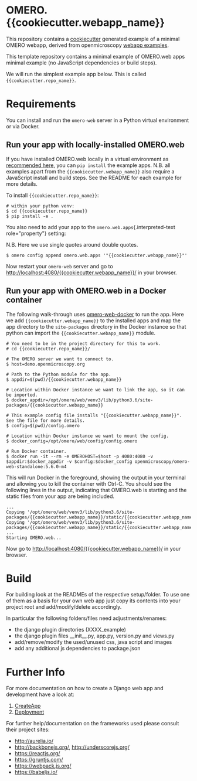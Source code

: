 OMERO.{{cookiecutter.webapp_name}}
=======================

This repository contains a
[cookiecutter](https://cookiecutter.readthedocs.io/) generated example
of a minimal OMERO webapp, derived from openmicroscopy [webapp examples](https://github.com/ome/omero-web-apps-examples).

This template repository contains a minimal example of OMERO.web apps minimal example (no JavaScript dependencies or build steps).


We will run the simplest example app below. This is called
`{{cookiecutter.repo_name}}`.


Requirements
============

You can install and run the `omero-web` server in a Python virtual
environment or via Docker.


Run your app with locally-installed OMERO.web
---------------------------------------------

If you have installed OMERO.web locally in a virtual environment as
[recommended
here](https://docs.openmicroscopy.org/latest/omero/developers/Web/Deployment.html),
you can `pip install` the example apps. N.B. all examples apart from the
`{{cookiecutter.webapp_name}}` also require a JavaScript install and build steps. See
the README for each example for more details.

To install `{{cookiecutter.repo_name}}`:

    # within your python venv:
    $ cd {{cookiecutter.repo_name}}
    $ pip install -e .

You also need to add your app to the `omero.web.apps`{.interpreted-text
role="property"} setting:

N.B. Here we use single quotes around double quotes.

    $ omero config append omero.web.apps '"{{cookiecutter.webapp_name}}"'

Now restart your `omero-web` server and go to
<http://localhost:4080/{{cookiecutter.webapp_name}}/> in your browser.

Run your app with OMERO.web in a Docker container
-------------------------------------------------

The following walk-through uses
[omero-web-docker](https://github.com/ome/omero-web-docker/) to run the
app. Here we add `{{cookiecutter.webapp_name}}` to the installed apps and map the app
directory to the `site-packages` directory in the Docker instance so
that python can import the `{{cookiecutter.webapp_name}}` module.

    # You need to be in the project directory for this to work.
    # cd {{cookiecutter.repo_name}}/

    # The OMERO server we want to connect to.
    $ host=demo.openmicroscopy.org

    # Path to the Python module for the app.
    $ appdir=$(pwd)/{{cookiecutter.webapp_name}}

    # Location within Docker instance we want to link the app, so it can be imported.
    $ docker_appdir=/opt/omero/web/venv3/lib/python3.6/site-packages/{{cookiecutter.webapp_name}}

    # This example config file installs "{{cookiecutter.webapp_name}}". See the file for more details.
    $ config=$(pwd)/config.omero

    # Location within Docker instance we want to mount the config.
    $ docker_config=/opt/omero/web/config/config.omero

    # Run Docker container.
    $ docker run -it --rm -e OMEROHOST=$host -p 4080:4080 -v $appdir:$docker_appdir -v $config:$docker_config openmicroscopy/omero-web-standalone:5.6.0-m4

This will run Docker in the foreground, showing the output in your
terminal and allowing you to kill the container with Ctrl-C. You should
see the following lines in the output, indicating that OMERO.web is
starting and the static files from your app are being included.

    ...
    Copying '/opt/omero/web/venv3/lib/python3.6/site-packages/{{cookiecutter.webapp_name}}/static/{{cookiecutter.webapp_name}}/app.css'
    Copying '/opt/omero/web/venv3/lib/python3.6/site-packages/{{cookiecutter.webapp_name}}/static/{{cookiecutter.webapp_name}}/app.js'
    ...
    Starting OMERO.web...

Now go to <http://localhost:4080/{{cookiecutter.webapp_name}}/> in your browser.

Build
=====

For building look at the READMEs of the respective setup/folder. To use
one of them as a basis for your own web app just copy its contents into
your project root and add/modify/delete accordingly.

In particular the following folders/files need adjustments/renames:

-   the django plugin directories (XXXX\_example)
-   the django plugin files \_\_init\_\_.py, app.py, version.py and
    views.py
-   add/remove/modify the used/unused css, java script and images
-   add any additional js dependencies to package.json

Further Info
============

For more documentation on how to create a Django web app and development
have a look at:

1.  [CreateApp](https://docs.openmicroscopy.org/latest/omero/developers/Web/CreateApp.html)
2.  [Deployment](https://docs.openmicroscopy.org/latest/omero/developers/Web/Deployment.html)

For further help/documentation on the frameworks used please consult
their project sites:

-   <http://aurelia.io/>
-   <http://backbonejs.org/>, <http://underscorejs.org/>
-   <https://reactjs.org/>
-   <https://gruntjs.com/>
-   <https://webpack.js.org/>
-   <https://babeljs.io/>
